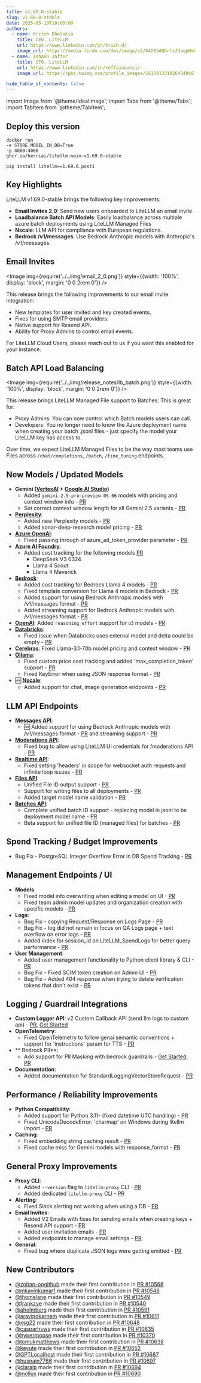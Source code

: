 ```yaml
---
title: v1.69.0-stable
slug: v1.69.0-stable
date: 2025-05-10T10:00:00
authors:
  - name: Krrish Dholakia
    title: CEO, LiteLLM
    url: https://www.linkedin.com/in/krish-d/
    image_url: https://media.licdn.com/dms/image/v2/D4D03AQGrlsJ3aqpHmQ/profile-displayphoto-shrink_400_400/B4DZSAzgP7HYAg-/0/1737327772964?e=1749686400&v=beta&t=Hkl3U8Ps0VtvNxX0BNNq24b4dtX5wQaPFp6oiKCIHD8
  - name: Ishaan Jaffer
    title: CTO, LiteLLM
    url: https://www.linkedin.com/in/reffajnaahsi/
    image_url: https://pbs.twimg.com/profile_images/1613813310264340481/lz54oEiB_400x400.jpg

hide_table_of_contents: false
---
```

import Image from '@theme/IdealImage';
import Tabs from '@theme/Tabs';
import TabItem from '@theme/TabItem';



## Deploy this version

<Tabs>
<TabItem value="docker" label="Docker">

``` showLineNumbers title="docker run litellm"
docker run
-e STORE_MODEL_IN_DB=True
-p 4000:4000
ghcr.io/berriai/litellm:main-v1.69.0-stable
```
</TabItem>

<TabItem value="pip" label="Pip">

``` showLineNumbers title="pip install litellm"
pip install litellm==1.69.0.post1
```
</TabItem>
</Tabs>

## Key Highlights

LiteLLM v1.69.0-stable brings the following key improvements:

- **Email Invites 2.0**: Send new users onboarded to LiteLLM an email invite.
- **Loadbalance Batch API Models**: Easily loadbalance across multiple azure batch deployments using LiteLLM Managed Files
- **Nscale**:  LLM API for compliance with European regulations.
- **Bedrock /v1/messages**: Use Bedrock Anthropic models with Anthropic's /v1/messages.

## Email Invites

<Image 
  img={require('../../img/email_2_0.png')}
  style={{width: '100%', display: 'block', margin: '0 0 2rem 0'}}
/>

This release brings the following improvements to our email invite integration:
- New templates for user invited and key created events.
- Fixes for using SMTP email providers.
- Native support for Resend API.
- Ability for Proxy Admins to control email events. 

For LiteLLM Cloud Users, please reach out to us if you want this enabled for your instance. 

## Batch API Load Balancing

<Image 
img={require('../../img/release_notes/lb_batch.png')}
  style={{width: '100%', display: 'block', margin: '0 0 2rem 0'}}
/>


This release brings LiteLLM Managed File support to Batches. This is great for:

- Proxy Admins: You can now control which Batch models users can call.
- Developers: You no longer need to know the Azure deployment name when creating your batch .jsonl files - just specify the model your LiteLLM key has access to. 

Over time, we expect LiteLLM Managed Files to be the way most teams use Files across `/chat/completions`, `/batch`, `/fine_tuning` endpoints. 

## New Models / Updated Models
- **Gemini ([VertexAI](https://docs.litellm.ai/docs/providers/vertex#usage-with-litellm-proxy-server) + [Google AI Studio](https://docs.litellm.ai/docs/providers/gemini))**
    - Added `gemini-2.5-pro-preview-05-06` models with pricing and context window info - [PR](https://github.com/BerriAI/litellm/pull/10597)
    - Set correct context window length for all Gemini 2.5 variants - [PR](https://github.com/BerriAI/litellm/pull/10690)
- **[Perplexity](../../docs/providers/perplexity)**: 
    - Added new Perplexity models - [PR](https://github.com/BerriAI/litellm/pull/10652) 
    - Added sonar-deep-research model pricing - [PR](https://github.com/BerriAI/litellm/pull/10537)
- **[Azure OpenAI](../../docs/providers/azure)**: 
  - Fixed passing through of azure_ad_token_provider parameter - [PR](https://github.com/BerriAI/litellm/pull/10694)
- **[Azure AI Foundry](../../docs/providers/azure_ai)**: 
    - Added cost tracking for the following models [PR](https://github.com/BerriAI/litellm/pull/9956)
        - DeepSeek V3 0324
        - Llama 4 Scout
        - Llama 4 Maverick
- **[Bedrock](../../docs/providers/bedrock)**: 
    - Added cost tracking for Bedrock Llama 4 models - [PR](https://github.com/BerriAI/litellm/pull/10582)
    - Fixed template conversion for Llama 4 models in Bedrock - [PR](https://github.com/BerriAI/litellm/pull/10582)
    - Added support for using Bedrock Anthropic models with /v1/messages format - [PR](https://github.com/BerriAI/litellm/pull/10681)
    - Added streaming support for Bedrock Anthropic models with /v1/messages format - [PR](https://github.com/BerriAI/litellm/pull/10710)
- **[OpenAI](../../docs/providers/openai)**: Added `reasoning_effort` support for `o3` models - [PR](https://github.com/BerriAI/litellm/pull/10591)
- **[Databricks](../../docs/providers/databricks)**:
    - Fixed issue when Databricks uses external model and delta could be empty - [PR](https://github.com/BerriAI/litellm/pull/10540)
- **[Cerebras](../../docs/providers/cerebras)**: Fixed Llama-3.1-70b model pricing and context window - [PR](https://github.com/BerriAI/litellm/pull/10648)
- **[Ollama](../../docs/providers/ollama)**: 
    - Fixed custom price cost tracking and added 'max_completion_token' support - [PR](https://github.com/BerriAI/litellm/pull/10636)
    - Fixed KeyError when using JSON response format - [PR](https://github.com/BerriAI/litellm/pull/10611)
- 🆕 **[Nscale](../../docs/providers/nscale)**: 
    - Added support for chat, image generation endpoints - [PR](https://github.com/BerriAI/litellm/pull/10638)

## LLM API Endpoints
- **[Messages API](../../docs/anthropic_unified)**: 
    - 🆕 Added support for using Bedrock Anthropic models with /v1/messages format - [PR](https://github.com/BerriAI/litellm/pull/10681) and streaming support - [PR](https://github.com/BerriAI/litellm/pull/10710)
- **[Moderations API](../../docs/moderations)**: 
    - Fixed bug to allow using LiteLLM UI credentials for /moderations API - [PR](https://github.com/BerriAI/litellm/pull/10723)  
- **[Realtime API](../../docs/realtime)**: 
    - Fixed setting 'headers' in scope for websocket auth requests and infinite loop issues - [PR](https://github.com/BerriAI/litellm/pull/10679)
- **[Files API](../../docs/proxy/litellm_managed_files)**:
    - Unified File ID output support - [PR](https://github.com/BerriAI/litellm/pull/10713)
    - Support for writing files to all deployments - [PR](https://github.com/BerriAI/litellm/pull/10708)
    - Added target model name validation - [PR](https://github.com/BerriAI/litellm/pull/10722)
- **[Batches API](../../docs/batches)**:
    - Complete unified batch ID support - replacing model in jsonl to be deployment model name - [PR](https://github.com/BerriAI/litellm/pull/10719)
  - Beta support for unified file ID (managed files) for batches - [PR](https://github.com/BerriAI/litellm/pull/10650)


## Spend Tracking / Budget Improvements
- Bug Fix - PostgreSQL Integer Overflow Error in DB Spend Tracking - [PR](https://github.com/BerriAI/litellm/pull/10697)

## Management Endpoints / UI
- **Models**
    - Fixed model info overwriting when editing a model on UI - [PR](https://github.com/BerriAI/litellm/pull/10726)
    - Fixed team admin model updates and organization creation with specific models - [PR](https://github.com/BerriAI/litellm/pull/10539)
- **Logs**:
  - Bug Fix -  copying Request/Response on Logs Page - [PR](https://github.com/BerriAI/litellm/pull/10720)
  - Bug Fix -  log did not remain in focus on QA Logs page + text overflow on error logs - [PR](https://github.com/BerriAI/litellm/pull/10725)
  - Added index for session_id on LiteLLM_SpendLogs for better query performance - [PR](https://github.com/BerriAI/litellm/pull/10727)
- **User Management**:
  - Added user management functionality to Python client library & CLI - [PR](https://github.com/BerriAI/litellm/pull/10627)
  - Bug Fix - Fixed SCIM token creation on Admin UI - [PR](https://github.com/BerriAI/litellm/pull/10628)
  - Bug Fix - Added 404 response when trying to delete verification tokens that don't exist - [PR](https://github.com/BerriAI/litellm/pull/10605)

## Logging / Guardrail Integrations
- **Custom Logger API**: v2 Custom Callback API (send llm logs to custom api) - [PR](https://github.com/BerriAI/litellm/pull/10575), [Get Started](https://docs.litellm.ai/docs/proxy/logging#custom-callback-apis-async)
- **OpenTelemetry**:
  - Fixed OpenTelemetry to follow genai semantic conventions + support for 'instructions' param for TTS - [PR](https://github.com/BerriAI/litellm/pull/10608)
- ** Bedrock PII**:
  - Add support for PII Masking with bedrock guardrails - [Get Started](https://docs.litellm.ai/docs/proxy/guardrails/bedrock#pii-masking-with-bedrock-guardrails), [PR](https://github.com/BerriAI/litellm/pull/10608)
- **Documentation**:
  - Added documentation for StandardLoggingVectorStoreRequest - [PR](https://github.com/BerriAI/litellm/pull/10535)

## Performance / Reliability Improvements
- **Python Compatibility**:
  - Added support for Python 3.11- (fixed datetime UTC handling) - [PR](https://github.com/BerriAI/litellm/pull/10701)
  - Fixed UnicodeDecodeError: 'charmap' on Windows during litellm import - [PR](https://github.com/BerriAI/litellm/pull/10542)
- **Caching**:
  - Fixed embedding string caching result - [PR](https://github.com/BerriAI/litellm/pull/10700)
  - Fixed cache miss for Gemini models with response_format - [PR](https://github.com/BerriAI/litellm/pull/10635)

## General Proxy Improvements
- **Proxy CLI**:
  - Added `--version` flag to `litellm-proxy` CLI - [PR](https://github.com/BerriAI/litellm/pull/10704)
  - Added dedicated `litellm-proxy` CLI - [PR](https://github.com/BerriAI/litellm/pull/10578)
- **Alerting**:
  - Fixed Slack alerting not working when using a DB - [PR](https://github.com/BerriAI/litellm/pull/10370)
- **Email Invites**:
  - Added V2 Emails with fixes for sending emails when creating keys + Resend API support - [PR](https://github.com/BerriAI/litellm/pull/10602)
  - Added user invitation emails - [PR](https://github.com/BerriAI/litellm/pull/10615)
  - Added endpoints to manage email settings - [PR](https://github.com/BerriAI/litellm/pull/10646)
- **General**:
  - Fixed bug where duplicate JSON logs were getting emitted - [PR](https://github.com/BerriAI/litellm/pull/10580)


## New Contributors
- [@zoltan-ongithub](https://github.com/zoltan-ongithub) made their first contribution in [PR #10568](https://github.com/BerriAI/litellm/pull/10568)
- [@mkavinkumar1](https://github.com/mkavinkumar1) made their first contribution in [PR #10548](https://github.com/BerriAI/litellm/pull/10548)
- [@thomelane](https://github.com/thomelane) made their first contribution in [PR #10549](https://github.com/BerriAI/litellm/pull/10549)
- [@frankzye](https://github.com/frankzye) made their first contribution in [PR #10540](https://github.com/BerriAI/litellm/pull/10540)
- [@aholmberg](https://github.com/aholmberg) made their first contribution in [PR #10591](https://github.com/BerriAI/litellm/pull/10591)
- [@aravindkarnam](https://github.com/aravindkarnam) made their first contribution in [PR #10611](https://github.com/BerriAI/litellm/pull/10611)
- [@xsg22](https://github.com/xsg22) made their first contribution in [PR #10648](https://github.com/BerriAI/litellm/pull/10648)
- [@casparhsws](https://github.com/casparhsws) made their first contribution in [PR #10635](https://github.com/BerriAI/litellm/pull/10635)
- [@hypermoose](https://github.com/hypermoose) made their first contribution in [PR #10370](https://github.com/BerriAI/litellm/pull/10370)
- [@tomukmatthews](https://github.com/tomukmatthews) made their first contribution in [PR #10638](https://github.com/BerriAI/litellm/pull/10638)
- [@keyute](https://github.com/keyute) made their first contribution in [PR #10652](https://github.com/BerriAI/litellm/pull/10652)
- [@GPTLocalhost](https://github.com/GPTLocalhost) made their first contribution in [PR #10687](https://github.com/BerriAI/litellm/pull/10687)
- [@husnain7766](https://github.com/husnain7766) made their first contribution in [PR #10697](https://github.com/BerriAI/litellm/pull/10697)
- [@claralp](https://github.com/claralp) made their first contribution in [PR #10694](https://github.com/BerriAI/litellm/pull/10694)
- [@mollux](https://github.com/mollux) made their first contribution in [PR #10690](https://github.com/BerriAI/litellm/pull/10690)

